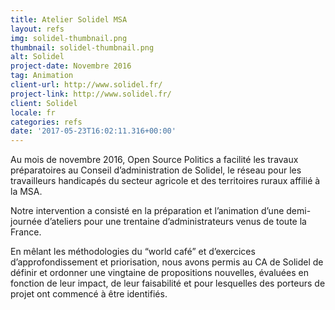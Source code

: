 ```yaml
---
title: Atelier Solidel MSA
layout: refs
img: solidel-thumbnail.png
thumbnail: solidel-thumbnail.png
alt: Solidel
project-date: Novembre 2016
tag: Animation
client-url: http://www.solidel.fr/
project-link: http://www.solidel.fr/
client: Solidel
locale: fr
categories: refs
date: '2017-05-23T16:02:11.316+00:00'
---
```


Au mois de novembre 2016, Open Source Politics a facilité les travaux préparatoires au Conseil d’administration de Solidel, le réseau pour les travailleurs handicapés du secteur agricole et des territoires ruraux affilié à la MSA.

Notre intervention a consisté en la préparation et l’animation d’une demi-journée d’ateliers pour une trentaine d’administrateurs venus de toute la France.

En mêlant les méthodologies du “world café” et d’exercices d’approfondissement et priorisation, nous avons permis au CA de Solidel de définir et ordonner une vingtaine de propositions nouvelles, évaluées en fonction de leur impact, de leur faisabilité et pour lesquelles des porteurs de projet ont commencé à être identifiés.
